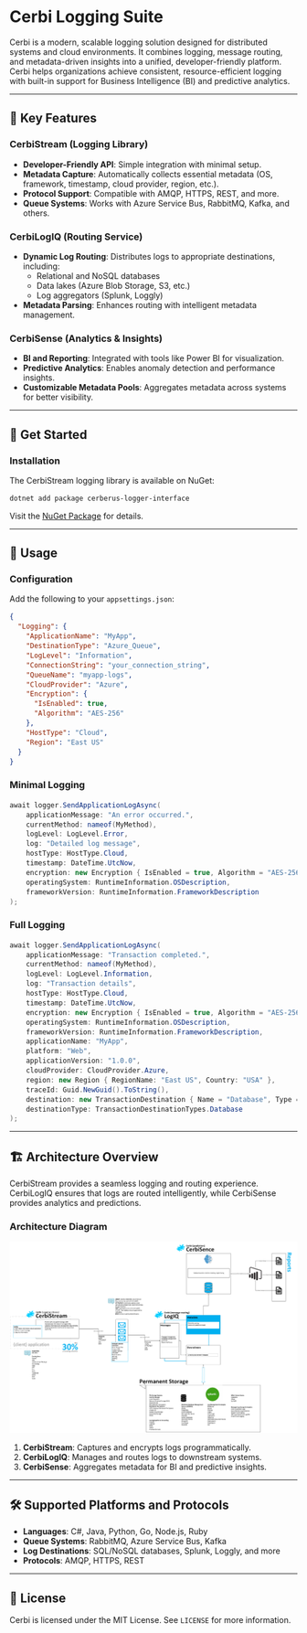 # Cerbi Logging Suite

Cerbi is a modern, scalable logging solution designed for distributed systems and cloud environments. It combines logging, message routing, and metadata-driven insights into a unified, developer-friendly platform. Cerbi helps organizations achieve consistent, resource-efficient logging with built-in support for Business Intelligence (BI) and predictive analytics.

---

## 🔑 Key Features

### **CerbiStream (Logging Library)**
- **Developer-Friendly API**: Simple integration with minimal setup.
- **Metadata Capture**: Automatically collects essential metadata (OS, framework, timestamp, cloud provider, region, etc.).
- **Protocol Support**: Compatible with AMQP, HTTPS, REST, and more.
- **Queue Systems**: Works with Azure Service Bus, RabbitMQ, Kafka, and others.

### **CerbiLogIQ (Routing Service)**
- **Dynamic Log Routing**: Distributes logs to appropriate destinations, including:
  - Relational and NoSQL databases
  - Data lakes (Azure Blob Storage, S3, etc.)
  - Log aggregators (Splunk, Loggly)
- **Metadata Parsing**: Enhances routing with intelligent metadata management.

### **CerbiSense (Analytics & Insights)**
- **BI and Reporting**: Integrated with tools like Power BI for visualization.
- **Predictive Analytics**: Enables anomaly detection and performance insights.
- **Customizable Metadata Pools**: Aggregates metadata across systems for better visibility.

---

## 🚀 Get Started

### Installation

The CerbiStream logging library is available on NuGet:

```bash
dotnet add package cerberus-logger-interface
```

Visit the [NuGet Package](https://www.nuget.org/packages/cerberus-logger-interface/) for details.

---

## 📖 Usage

### **Configuration**
Add the following to your `appsettings.json`:

```json
{
  "Logging": {
    "ApplicationName": "MyApp",
    "DestinationType": "Azure_Queue",
    "LogLevel": "Information",
    "ConnectionString": "your_connection_string",
    "QueueName": "myapp-logs",
    "CloudProvider": "Azure",
    "Encryption": {
      "IsEnabled": true,
      "Algorithm": "AES-256"
    },
    "HostType": "Cloud",
    "Region": "East US"
  }
}
```

### **Minimal Logging**
```csharp
await logger.SendApplicationLogAsync(
    applicationMessage: "An error occurred.",
    currentMethod: nameof(MyMethod),
    logLevel: LogLevel.Error,
    log: "Detailed log message",
    hostType: HostType.Cloud,
    timestamp: DateTime.UtcNow,
    encryption: new Encryption { IsEnabled = true, Algorithm = "AES-256" },
    operatingSystem: RuntimeInformation.OSDescription,
    frameworkVersion: RuntimeInformation.FrameworkDescription
);
```

### **Full Logging**
```csharp
await logger.SendApplicationLogAsync(
    applicationMessage: "Transaction completed.",
    currentMethod: nameof(MyMethod),
    logLevel: LogLevel.Information,
    log: "Transaction details",
    hostType: HostType.Cloud,
    timestamp: DateTime.UtcNow,
    encryption: new Encryption { IsEnabled = true, Algorithm = "AES-256" },
    operatingSystem: RuntimeInformation.OSDescription,
    frameworkVersion: RuntimeInformation.FrameworkDescription,
    applicationName: "MyApp",
    platform: "Web",
    applicationVersion: "1.0.0",
    cloudProvider: CloudProvider.Azure,
    region: new Region { RegionName: "East US", Country: "USA" },
    traceId: Guid.NewGuid().ToString(),
    destination: new TransactionDestination { Name = "Database", Type = "SQL" },
    destinationType: TransactionDestinationTypes.Database
);
```

---

## 🏗️ Architecture Overview

CerbiStream provides a seamless logging and routing experience. CerbiLogIQ ensures that logs are routed intelligently, while CerbiSense provides analytics and predictions.

### **Architecture Diagram**
![Cerbi Architecture](Cerbi.png)

1. **CerbiStream**: Captures and encrypts logs programmatically.
2. **CerbiLogIQ**: Manages and routes logs to downstream systems.
3. **CerbiSense**: Aggregates metadata for BI and predictive insights.

---

## 🛠️ Supported Platforms and Protocols

- **Languages**: C#, Java, Python, Go, Node.js, Ruby
- **Queue Systems**: RabbitMQ, Azure Service Bus, Kafka
- **Log Destinations**: SQL/NoSQL databases, Splunk, Loggly, and more
- **Protocols**: AMQP, HTTPS, REST

---

## 📝 License
Cerbi is licensed under the MIT License. See `LICENSE` for more information.
